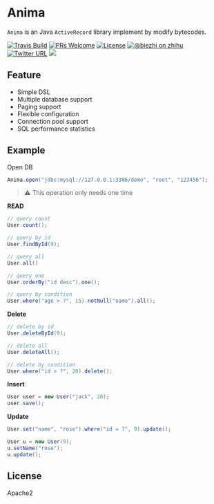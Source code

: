 # Anima

`Anima` is an Java `ActiveRecord` library implement by modify bytecodes.

[![Travis Build](https://travis-ci.org/biezhi/anima.svg?branch=master)](https://travis-ci.org/biezhi/anima) 
[![PRs Welcome](https://img.shields.io/badge/PRs-welcome-brightgreen.svg)](http://makeapullrequest.com) 
[![License](https://img.shields.io/badge/license-Apache2-blue.svg)](https://github.com/biezhi/anima/blob/master/LICENSE)
[![@biezhi on zhihu](https://img.shields.io/badge/zhihu-%40biezhi-red.svg)](https://www.zhihu.com/people/biezhi)
[![Twitter URL](https://img.shields.io/twitter/url/https/twitter.com/biezhii.svg?style=social&label=Follow%20Twitter)](https://twitter.com/biezhii)
[![](https://img.shields.io/github/followers/biezhi.svg?style=social&label=Follow%20Github)](https://github.com/biezhi)

## Feature

- Simple DSL 
- Multiple database support 
- Paging support 
- Flexible configuration 
- Connection pool support 
- SQL performance statistics

## Example

Open DB

```java
Anima.open("jdbc:mysql://127.0.0.1:3306/demo", "root", "123456");
```

> ⚠️ This operation only needs one time

**READ**

```java
// query count
User.count();

// query by id
User.findById(9);

// query all
User.all()

// query one
User.orderBy("id desc").one();

// query by condition
User.where("age > ?", 15).notNull("name").all();

```

**Delete**

```java
// delete by id
User.deleteById(9);

// delete all
User.deleteAll();

// delete by condition
User.where("id > ?", 20).delete();
```

**Insert**

```java
User user = new User("jack", 20);
user.save();
```

**Update**

```java
User.set("name", "rose").where("id = ?", 9).update();

User u = new User(9);
u.setName("rose");
u.update();
```

## License

Apache2
